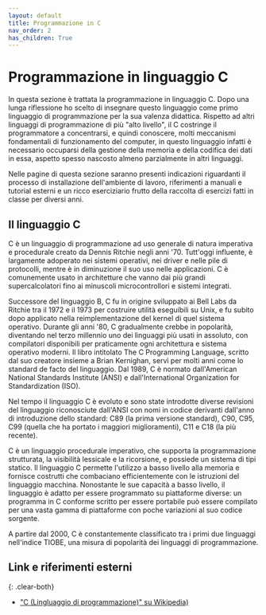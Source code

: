 ```yaml
---
layout: default
title: Programmazione in C
nav_order: 2
has_children: True
---
```


# Programmazione in linguaggio C

In questa sezione è trattata la programmazione in linguaggio C. Dopo una lunga riflessione ho scelto di insegnare questo linguaggio come primo linguaggio di programmazione per la sua valenza didattica. Rispetto ad altri linguaggi di programmazione di più "alto livello", il C costringe il programmatore a concentrarsi, e quindi conoscere, molti meccanismi fondamentali di funzionamento del computer, in questo linguaggio infatti è necessario occuparsi della gestione della memoria e della codifica dei dati in essa, aspetto spesso nascosto almeno parzialmente in altri linguaggi.

Nelle pagine di questa sezione saranno presenti indicazioni riguardanti il processo di installazione dell'ambiente di lavoro, riferimenti a manuali e tutorial esterni e un ricco eserciziario frutto della raccolta di esercizi fatti in classe per diversi anni.

## Il linguaggio C
C è un linguaggio di programmazione ad uso generale di natura imperativa e procedurale creato da Dennis Ritchie negli anni '70. Tutt'oggi influente, è largamente adoperato nei sistemi operativi, nei driver e nelle pile di protocolli, mentre è in diminuzione il suo uso nelle applicazioni. C è comunemente usato in architetture che vanno dai più grandi supercalcolatori fino ai minuscoli microcontrollori e sistemi integrati.

Successore del linguaggio B, C fu in origine sviluppato ai Bell Labs da Ritchie tra il 1972 e il 1973 per costruire utilità eseguibili su Unix, e fu subito dopo applicato nella reimplementazione del kernel di quel sistema operativo. Durante gli anni '80, C gradualmente crebbe in popolarità, diventando nel terzo millennio uno dei linguaggi più usati in assoluto, con compilatori disponibili per praticamente ogni architettura e sistema operativo moderni. Il libro intitolato The C Programming Language, scritto dal suo creatore insieme a Brian Kernighan, servì per molti anni come lo standard de facto del linguaggio. Dal 1989, C è normato dall'American National Standards Institute (ANSI) e dall'International Organization for Standardization (ISO).

Nel tempo il linguaggio C è evoluto e sono state introdotte diverse revisioni del linguaggio riconosciute dall'ANSI con nomi in codice derivanti dall'anno di introduzione dello standard: C89 (la prima versione standard), C90, C95, C99 (quella che ha portato i maggiori miglioramenti), C11 e C18 (la più recente). 

C è un linguaggio procedurale imperativo, che supporta la programmazione strutturata, la visibilità lessicale e la ricorsione, e possiede un sistema di tipi statico. Il linguaggio C permette l'utilizzo a basso livello alla memoria e fornisce costrutti che combaciano efficientemente con le istruzioni del linguaggio macchina. Nonostante le sue capacità a basso livello, il linguaggio è adatto per essere programmato su piattaforme diverse: un programma in C conforme scritto per essere portabile può essere compilato per una vasta gamma di piattaforme con poche variazioni al suo codice sorgente.

A partire dal 2000, C è constantemente classificato tra i primi due linguaggi nell'indice TIOBE, una misura di popolarità dei linguaggi di programmazione.

## Link e riferimenti esterni
{: .clear-both}

- ["C (Lingluaggio di programmazione)" su Wikipedia)](https://it.wikipedia.org/wiki/C_(linguaggio_di_programmazione))
